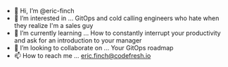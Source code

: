 - 👋 Hi, I’m @eric-finch
- 👀 I’m interested in ... GitOps and cold calling engineers who hate when they realize I'm a sales guy
- 🌱 I’m currently learning ... How to constantly interrupt your productivity and ask for an introduction to your manager
- 💞️ I’m looking to collaborate on ... Your GitOps roadmap
- 📫 How to reach me ... eric.finch@codefresh.io

<!---
eric-finch/eric-finch is a ✨ special ✨ repository because its `README.md` (this file) appears on your GitHub profile.
You can click the Preview link to take a look at your changes.
--->
